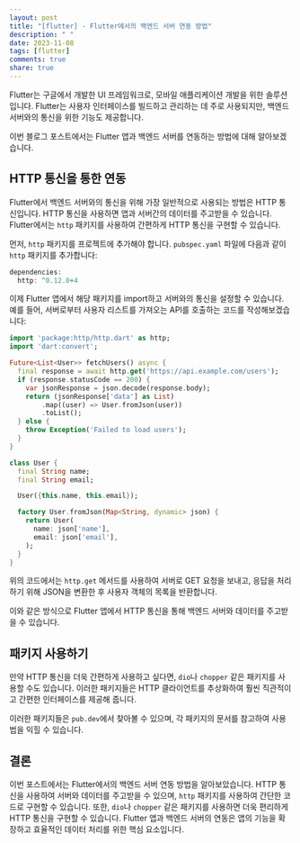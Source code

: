 ```yaml
---
layout: post
title: "[flutter] - Flutter에서의 백엔드 서버 연동 방법"
description: " "
date: 2023-11-08
tags: [flutter]
comments: true
share: true
---
```


Flutter는 구글에서 개발한 UI 프레임워크로, 모바일 애플리케이션 개발을 위한 솔루션입니다. Flutter는 사용자 인터페이스를 빌드하고 관리하는 데 주로 사용되지만, 백엔드 서버와의 통신을 위한 기능도 제공합니다. 

이번 블로그 포스트에서는 Flutter 앱과 백엔드 서버를 연동하는 방법에 대해 알아보겠습니다. 

## HTTP 통신을 통한 연동

Flutter에서 백엔드 서버와의 통신을 위해 가장 일반적으로 사용되는 방법은 HTTP 통신입니다. HTTP 통신을 사용하면 앱과 서버간의 데이터를 주고받을 수 있습니다. Flutter에서는 `http` 패키지를 사용하여 간편하게 HTTP 통신을 구현할 수 있습니다.

먼저, `http` 패키지를 프로젝트에 추가해야 합니다. `pubspec.yaml` 파일에 다음과 같이 `http` 패키지를 추가합니다:

```dart
dependencies:
  http: ^0.12.0+4
```

이제 Flutter 앱에서 해당 패키지를 import하고 서버와의 통신을 설정할 수 있습니다. 예를 들어, 서버로부터 사용자 리스트를 가져오는 API를 호출하는 코드를 작성해보겠습니다:

```dart
import 'package:http/http.dart' as http;
import 'dart:convert';

Future<List<User>> fetchUsers() async {
  final response = await http.get('https://api.example.com/users');
  if (response.statusCode == 200) {
    var jsonResponse = json.decode(response.body);
    return (jsonResponse['data'] as List)
        .map((user) => User.fromJson(user))
        .toList();
  } else {
    throw Exception('Failed to load users');
  }
}

class User {
  final String name;
  final String email;

  User({this.name, this.email});

  factory User.fromJson(Map<String, dynamic> json) {
    return User(
      name: json['name'],
      email: json['email'],
    );
  }
}
```

위의 코드에서는 `http.get` 메서드를 사용하여 서버로 GET 요청을 보내고, 응답을 처리하기 위해 JSON을 변환한 후 사용자 객체의 목록을 반환합니다.

이와 같은 방식으로 Flutter 앱에서 HTTP 통신을 통해 백엔드 서버와 데이터를 주고받을 수 있습니다.

## 패키지 사용하기

만약 HTTP 통신을 더욱 간편하게 사용하고 싶다면, `dio`나 `chopper` 같은 패키지를 사용할 수도 있습니다. 이러한 패키지들은 HTTP 클라이언트를 추상화하여 훨씬 직관적이고 간편한 인터페이스를 제공해 줍니다. 

이러한 패키지들은 `pub.dev`에서 찾아볼 수 있으며, 각 패키지의 문서를 참고하여 사용법을 익힐 수 있습니다.

## 결론

이번 포스트에서는 Flutter에서의 백엔드 서버 연동 방법을 알아보았습니다. HTTP 통신을 사용하여 서버와 데이터를 주고받을 수 있으며, `http` 패키지를 사용하여 간단한 코드로 구현할 수 있습니다. 또한, `dio`나 `chopper` 같은 패키지를 사용하면 더욱 편리하게 HTTP 통신을 구현할 수 있습니다. Flutter 앱과 백엔드 서버의 연동은 앱의 기능을 확장하고 효율적인 데이터 처리를 위한 핵심 요소입니다.
